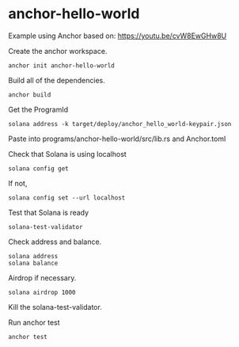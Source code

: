 # anchor-hello-world
Example using Anchor based on: https://youtu.be/cvW8EwGHw8U

Create the anchor workspace.
```
anchor init anchor-hello-world
```

Build all of the dependencies.
```
anchor build
```

Get the ProgramId
```
solana address -k target/deploy/anchor_hello_world-keypair.json
```

Paste into programs/anchor-hello-world/src/lib.rs and Anchor.toml

Check that Solana is using localhost
```
solana config get
```

If not,
```
solana config set --url localhost
```

Test that Solana is ready
```
solana-test-validator
```

Check address and balance.
```
solana address
solana balance
```

Airdrop if necessary.
```
solana airdrop 1000
```

Kill the solana-test-validator.

Run anchor test
```
anchor test
```
